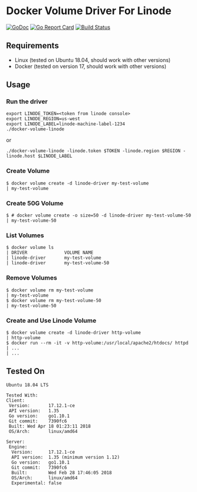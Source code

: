 # Docker Volume Driver For Linode

[![GoDoc](https://godoc.org/github.com/libgolang/docker-volume-linode?status.svg)](https://godoc.org/github.com/libgolang/docker-volume-linode)
[![Go Report Card](https://goreportcard.com/badge/github.com/libgolang/docker-volume-linode)](https://goreportcard.com/report/github.com/libgolang/docker-volume-linode)
[![Build Status](https://travis-ci.org/libgolang/docker-volume-linode.svg?branch=master)](https://travis-ci.org/libgolang/docker-volume-linode)

## Requirements
- Linux (tested on Ubuntu 18.04, should work with other versions)
- Docker (tested on version 17, should work with other versions)

## Usage

### Run the driver
```
export LINODE_TOKEN=<token from linode console>
export LINODE_REGION=us-west
export LINODE_LABEL=linode-machine-label-1234
./docker-volume-linode 
```
or

```
./docker-volume-linode -linode.token $TOKEN -linode.region $REGION -linode.host $LINODE_LABEL
```


### Create Volume
```
$ docker volume create -d linode-driver my-test-volume
| my-test-volume
```
### Create 50G Volume
```
$ # docker volume create -o size=50 -d linode-driver my-test-volume-50
| my-test-volume-50
```

### List Volumes

```
$ docker volume ls
| DRIVER              VOLUME NAME
| linode-driver       my-test-volume
| linode-driver       my-test-volume-50
```

### Remove Volumes
```
$ docker volume rm my-test-volume
| my-test-volume
$ docker volume rm my-test-volume-50
| my-test-volume-50
```


### Create and Use Linode Volume
```
$ docker volume create -d linode-driver http-volume
| http-volume
$ docker run --rm -it -v http-volume:/usr/local/apache2/htdocs/ httpd
| ...
| ...
```


## Tested On
```
Ubuntu 18.04 LTS
```

```
Tested With:
Client:
 Version:       17.12.1-ce
 API version:   1.35
 Go version:    go1.10.1
 Git commit:    7390fc6
 Built: Wed Apr 18 01:23:11 2018
 OS/Arch:       linux/amd64

Server:
 Engine:
  Version:      17.12.1-ce
  API version:  1.35 (minimum version 1.12)
  Go version:   go1.10.1
  Git commit:   7390fc6
  Built:        Wed Feb 28 17:46:05 2018
  OS/Arch:      linux/amd64
  Experimental: false
  ```
